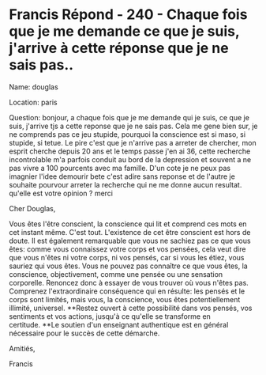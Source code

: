 # Francis Répond - 240 - Chaque fois que je me demande ce que je suis, j'arrive à cette réponse que je ne sais pas..

Name: douglas

Location: paris 

Question: bonjour, a chaque fois que je me demande qui je suis, ce que je suis, j'arrive tjs a cette reponse que je ne sais pas. Cela me gene bien sur, je ne comprends pas ce jeu stupide, pourquoi la conscience est si maso, si stupide, si tetue. Le pire c\'est que je n'arrive pas a arreter de chercher, mon esprit cherche depuis 20 ans et le temps passe j'en ai 36, cette recherche incontrolable m\'a parfois conduit au bord de la depression et souvent a ne pas vivre a 100 pourcents avec ma famille. D\'un cote je ne peux pas imagnier l\'idee demourir bete c\'est adire sans reponse et de l\'autre je souhaite pourvour arreter la recherche qui ne me donne aucun resultat. qu\'elle est votre opinion ? merci

Cher Douglas,

Vous êtes l'être conscient, la conscience qui lit et comprend ces mots en cet instant même. C'est tout. L'existence de cet être conscient est hors de doute. Il est également remarquable que vous ne sachiez pas ce que vous êtes: comme vous connaissez votre corps et vos pensées, cela veut dire que vous n'êtes ni votre corps, ni vos pensés, car si vous les étiez, vous sauriez qui vous êtes. Vous ne pouvez pas connaître ce que vous êtes, la conscience, objectivement, comme une pensée ou une sensation corporelle. Renoncez donc à essayer de vous trouver où vous n'êtes pas. Comprenez l'extraordinaire conséquence qui en résulte: les pensés et le corps sont limités, mais vous, la conscience, vous êtes potentiellement illimité, universel. **Restez ouvert à cette possibilité dans vos pensés, vos sentiments et vos actions, jusqu'à ce qu'elle se transforme en certitude. **Le soutien d'un enseignant authentique est en général nécessaire pour le succès de cette démarche.

Amitiés,

Francis

